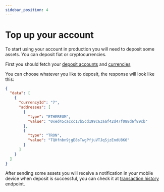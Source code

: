 ```yaml
---
sidebar_position: 4
---
```


# Top up your account

To start using your account in production you will need to deposit some assets. You can deposit fiat or cryptocurrencies.

First you should fetch your [deposit accounts](/v1#tag/contact/paths/~1v1~1contact~1account/get) and [currencies](/v1/#tag/currency/paths/~1v1~1currency~1/get)

You can choose whatever you like to deposit, the response will look like this:

```json
{
  "data": [
    {
      "currencyId": "7",
      "addresses": [
        {
          "type": "ETHEREUM",
          "value": "0xed45caccc17b5cd199c63aaf42d47f088d6f89cb"
        },
        {
          "type": "TRON",
          "value": "TQHfnbn9jgE8sTwgPfjuVTJqSjzEndU8K6"
        }
      ]
    }
  ]
}
```

After sending some assets you will receive a notification in your mobile device when deposit is successful, you can check it at [transaction history](/v1#tag/transaction/paths/~1v1~1transaction~1/get) endpoint.
